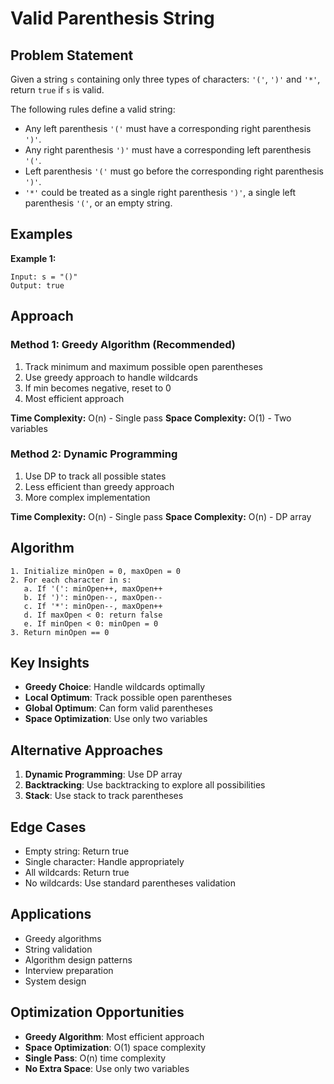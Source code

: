 # Valid Parenthesis String

## Problem Statement

Given a string `s` containing only three types of characters: `'('`, `')'` and `'*'`, return `true` if `s` is valid.

The following rules define a valid string:

- Any left parenthesis `'('` must have a corresponding right parenthesis `')'`.
- Any right parenthesis `')'` must have a corresponding left parenthesis `'('`.
- Left parenthesis `'('` must go before the corresponding right parenthesis `')'`.
- `'*'` could be treated as a single right parenthesis `')'`, a single left parenthesis `'('`, or an empty string.

## Examples

**Example 1:**
```
Input: s = "()"
Output: true
```

## Approach

### Method 1: Greedy Algorithm (Recommended)
1. Track minimum and maximum possible open parentheses
2. Use greedy approach to handle wildcards
3. If min becomes negative, reset to 0
4. Most efficient approach

**Time Complexity:** O(n) - Single pass
**Space Complexity:** O(1) - Two variables

### Method 2: Dynamic Programming
1. Use DP to track all possible states
2. Less efficient than greedy approach
3. More complex implementation

**Time Complexity:** O(n) - Single pass
**Space Complexity:** O(n) - DP array

## Algorithm

```
1. Initialize minOpen = 0, maxOpen = 0
2. For each character in s:
   a. If '(': minOpen++, maxOpen++
   b. If ')': minOpen--, maxOpen--
   c. If '*': minOpen--, maxOpen++
   d. If maxOpen < 0: return false
   e. If minOpen < 0: minOpen = 0
3. Return minOpen == 0
```

## Key Insights

- **Greedy Choice**: Handle wildcards optimally
- **Local Optimum**: Track possible open parentheses
- **Global Optimum**: Can form valid parentheses
- **Space Optimization**: Use only two variables

## Alternative Approaches

1. **Dynamic Programming**: Use DP array
2. **Backtracking**: Use backtracking to explore all possibilities
3. **Stack**: Use stack to track parentheses

## Edge Cases

- Empty string: Return true
- Single character: Handle appropriately
- All wildcards: Return true
- No wildcards: Use standard parentheses validation

## Applications

- Greedy algorithms
- String validation
- Algorithm design patterns
- Interview preparation
- System design

## Optimization Opportunities

- **Greedy Algorithm**: Most efficient approach
- **Space Optimization**: O(1) space complexity
- **Single Pass**: O(n) time complexity
- **No Extra Space**: Use only two variables
